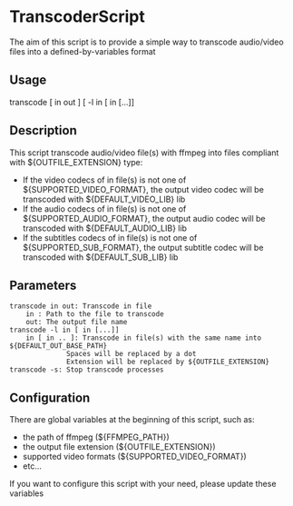 # TranscoderScript

The aim of this script is to provide a simple way to transcode audio/video files into a defined-by-variables format

## Usage
transcode [ in out ] [ -l in [ in [...]]
## Description
This script transcode audio/video file(s) with ffmpeg into files compliant with ${OUTFILE_EXTENSION} type:
- If the video codecs of in file(s) is not one of ${SUPPORTED_VIDEO_FORMAT}, the output video codec will be transcoded with ${DEFAULT_VIDEO_LIB} lib
- If the audio codecs of in file(s) is not one of ${SUPPORTED_AUDIO_FORMAT}, the output audio codec will be transcoded with ${DEFAULT_AUDIO_LIB} lib
- If the subtitles codecs of in file(s) is not one of ${SUPPORTED_SUB_FORMAT}, the output subtitle codec will be transcoded with ${DEFAULT_SUB_LIB} lib
## Parameters
	transcode in out: Transcode in file
		in : Path to the file to transcode
		out: The output file name
	transcode -l in [ in [...]]
		in [ in .. ]: Transcode in file(s) with the same name into ${DEFAULT_OUT_BASE_PATH}
				  Spaces will be replaced by a dot
				  Extension will be replaced by ${OUTFILE_EXTENSION}
	transcode -s: Stop transcode processes
## Configuration
There are global variables at the beginning of this script, such as:
- the path of ffmpeg (${FFMPEG_PATH})
- the output file extension (${OUTFILE_EXTENSION})
- supported video formats (${SUPPORTED_VIDEO_FORMAT})
- etc...

If you want to configure this script with your need, please update these variables

